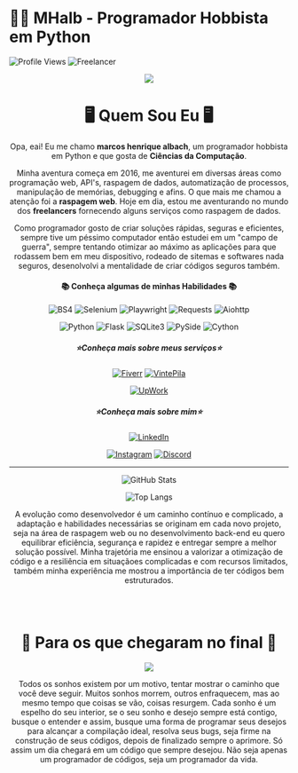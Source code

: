 # 👨‍💻 MHalb - Programador Hobbista em Python

![Profile Views](https://komarev.com/ghpvc/?username=MHalb&color=blue&style=flat-square)
![Freelancer](https://img.shields.io/badge/Freelancer-Available-brightgreen?style=flat-square)
<div align="center">
  <img src="https://images.squarespace-cdn.com/content/54c820b1e4b05cf3cfea7b56/1423770494889-8WPMOZLTHACNGH2VZS9Q/lines.gif">
    
  # 🖥 Quem Sou Eu  🖥
  
  
  <p>Opa, eai! Eu me chamo <strong>marcos henrique albach</strong>, um programador hobbista em Python e que gosta de <strong>Ciências da Computação</strong>.</p>
  
  <p>Minha aventura começa em 2016, me aventurei em diversas áreas como programação web, API's, raspagem de dados, automatização de processos, manipulação de memórias, debugging e afins. 
  O que mais me chamou a atenção foi a <strong>raspagem web</strong>. Hoje em dia, estou me aventurando no mundo dos <strong>freelancers</strong> fornecendo alguns serviços como raspagem de dados.</p>
  
  <p>Como programador gosto de criar soluções rápidas, seguras e eficientes, sempre tive um péssimo computador então estudei em um "campo de guerra", sempre tentando otimizar ao máximo 
  as aplicações para que rodassem bem em meu dispositivo, rodeado de sitemas e softwares nada seguros, desenolvolvi a mentalidade de criar códigos seguros também.</p>



#### 📚 Conheça algumas de minhas Habilidades 📚
![BS4](https://img.shields.io/badge/BeautifulSoup-4.x-yellowgreen?style=for-the-badge) 
![Selenium](https://img.shields.io/badge/Selenium-WebDriver-orange?style=for-the-badge&logo=selenium&logoColor=white)
![Playwright](https://img.shields.io/badge/Playwright-Automation-brightgreen?style=for-the-badge&logo=playwright)
![Requests](https://img.shields.io/badge/Requests-HTTP-red?style=for-the-badge&logo=python&logoColor=white) 
![Aiohttp](https://img.shields.io/badge/Aiohttp-Async-blueviolet?style=for-the-badge&logo=python&logoColor=white)

![Python](https://img.shields.io/badge/Python-3.8%2B-blue?style=for-the-badge&logo=python&logoColor=white) 
![Flask](https://img.shields.io/badge/Flask-2.x-green?style=for-the-badge&logo=flask&logoColor=white)
![SQLite3](https://img.shields.io/badge/SQLite3-3.x-lightgrey?style=for-the-badge&logo=sqlite)
![PySide](https://img.shields.io/badge/PySide-5.x-orange?style=for-the-badge)
![Cython](https://img.shields.io/badge/Cython-3.x-lightgrey?style=for-the-badge&logo=cython)
    
##### ⭐Conheça mais sobre meus serviços⭐

[![Fiverr](https://img.shields.io/badge/Fiverr-Available-blue?style=for-the-badge&logo=fiverr)](https://br.pro.fiverr.com/freelancers/marco_albach)
[![VintePila](https://img.shields.io/badge/VintePila-Available-blue?style=for-the-badge&logo=fiverr)](https://www.vintepila.com.br/user-profile/MTEzNDUxMDU5NDA=/)

[![UpWork](https://img.shields.io/badge/UpWork-Available-blue?style=for-the-badge&logo=upwork)](https://www.upwork.com/freelancers/~01967f7e3cb8fc5b74)

##### ⭐Conheça mais sobre mim⭐
[![LinkedIn](https://img.shields.io/badge/LinkedIn-Marcos_Albach-blue?style=for-the-badge&logo=linkedin)](https://www.linkedin.com/in/marcos-albach-81b865311/)

[![Instagram](https://img.shields.io/badge/Instagram-%23E4405F.svg?logo=Instagram&logoColor=white)](https://www.instagram.com/marcos.albach/)
[![Discord](https://img.shields.io/badge/Discord-%235865F2.svg?&logo=discord&logoColor=white)](https://discord.gg/gBfk25QuXW)


  ---
    
  ![GitHub Stats](https://github-readme-stats.vercel.app/api?username=MHalb&show_icons=true&theme=radical&hide_border=true&bg_color=0D1117&title_color=00FF00&icon_color=00FF00&text_color=FFFFFF)
  
  ![Top Langs](https://github-readme-stats.vercel.app/api/top-langs/?username=MHalb&layout=compact&theme=radical&hide_border=true&bg_color=0D1117&title_color=00FF00&icon_color=00FF00&text_color=FFFFFF)
  
  <p>A evolução como desenvolvedor é um caminho contínuo e complicado, a adaptação e habilidades necessárias se originam em cada novo projeto, seja na área de raspagem web ou no desenvolvimento back-end eu quero equilibrar eficiência, segurança e rapidez  e entregar sempre a melhor solução possível. 
  Minha trajetória me ensinou a valorizar a otimização de código e a resiliência em situaçãoes complicadas e com recursos limitados, também minha experiência me mostrou a importância de ter códigos bem estruturados.</spam>
  
</div>
<br><br>


<div align="center">
  
  # 🌌 Para os que chegaram no final 🌌
  
  <img src="https://wallpapercave.com/wp/wp9419169.png">
  <p>Todos os sonhos existem por um motivo, tentar mostrar o caminho que você deve seguir. Muitos sonhos morrem, outros enfraquecem, mas ao mesmo tempo que coisas se vão, coisas resurgem. Cada sonho é um espelho do seu interior, se o seu sonho e desejo sempre está contigo, busque o entender e assim, busque uma forma de programar seus desejos para alcançar a   compilação ideal, resolva seus bugs, seja firme na construção de seus códigos, depois de finalizado sempre o aprimore. Só assim um dia chegará em um código que sempre desejou. Não seja apenas um programador de códigos, seja um programador da vida.</p>
</div>
